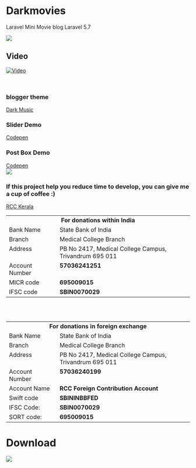 # Darkmovies
Laravel Mini Movie blog
Laravel 5.7

<img src="/dark.png"/>

<h2> Video </h2>

[![Video](https://img.youtube.com/vi/t_4e04CQ4mY/hqdefault.jpg)](https://www.youtube.com/watch?v=t_4e04CQ4mY)

<br />

<h3>blogger theme</h3>
<a href="https://github.com/Mr-silentcoder/DarkMusic">Dark Music </a>

<h3>Slider Demo </h3>
<a href="https://codepen.io/justinxcoder/pen/abbELNg">Codepen</a>

<h3>Post Box Demo </h3>
<a href="https://codepen.io/justinxcoder/pen/LYYezvb">Codepen</a>

<br />
<img src="https://github.com/k4m4/donations/blob/master/images/badge.svg"/>



<h3>If this project help you reduce time to develop,
  you can give me a cup of coffee :) </h3>

<a href="https://rcctvm.gov.in/you-can-donate.php">RCC Kerala </a>

<table border="0" cellspacing="0" cellpadding="0">
  <tr>
    <td width="508" colspan="2" valign="top" align="center"><strong>For    donations within India</strong></td>
  </tr>
  <tr>
    <td width="130" valign="top">Bank Name</td>
    <td width="378" valign="top">State Bank of India</td>
  </tr>
  <tr>
    <td width="130" valign="top">Branch</td>
    <td width="378" valign="top">Medical College Branch</td>
  </tr>
  <tr>
    <td width="130" valign="top">Address</td>
    <td width="378" valign="top">PB No 2417, Medical College Campus, Trivandrum 695 011</td>
  </tr>
  <tr>
    <td width="130" valign="top">Account Number</td>
    <td width="378" valign="top"><strong>57036241251</strong><strong> </strong></td>
  </tr>
  <tr>
    <td width="130" valign="top">MICR code</td>
    <td width="378" valign="top"><strong>695009015</strong></td>
  </tr>
  <tr>
    <td width="130" valign="top">IFSC code</td>
    <td width="378" valign="top"><strong>SBIN0070029</strong></td>
  </tr>
</table><br />
<br />

<table border="0" cellspacing="0" cellpadding="0">
  <tr>
    <td width="508" colspan="2" valign="top" align="center"><strong>For donations in foreign exchange</strong></td>
  </tr>
  <tr>
    <td width="130" valign="top">Bank Name</td>
    <td width="378" valign="top">State Bank of India</td>
  </tr>
  <tr>
    <td width="130" valign="top">Branch</td>
    <td width="378" valign="top">Medical College Branch</td>
  </tr>
  <tr>
    <td width="130" valign="top">Address</td>
    <td width="378" valign="top">PB No 2417, Medical College Campus, Trivandrum 695 011</td>
  </tr>
  <tr>
    <td width="130" valign="top">Account Number</td>
    <td width="378" valign="top"><strong>57036240199</strong><strong>&nbsp;</strong></td>
  </tr>
  <tr>
    <td width="130" valign="top">Account Name</td>
    <td width="378" valign="top"><strong>RCC Foreign Contribution Account</strong><strong>&nbsp;</strong></td>
  </tr>
  <tr>
    <td width="130" valign="top">Swift code</td>
    <td width="378" valign="top"><strong>SBININBBFED</strong></td>
  </tr>
  <tr>
    <td width="130" valign="top">IFSC Code:&nbsp;</td>
    <td width="378" valign="top"><strong>SBIN0070029</strong></td>
  </tr>
  <tr>
    <td width="130" valign="top">SORT code:&nbsp;</td>
    <td width="378" valign="top"><strong>695009015</strong></td>
  </tr>

</table>


<h1> Download </h1>

<a href="https://drive.google.com/open?id=1vVM1kuQvdEAIR3ZRynAxMBL0AOpJTs_h"> <img src="https://1.bp.blogspot.com/-YvfNK666kVw/WbzJksnfN8I/AAAAAAAAJXA/8niRMawlRzYyJ-Y6sWRhMBZ1jxE15dmEQCLcBGAs/s320/2.%2BAdd%2BAnimated%2BButtons%2B-%2Btechtspot.gif"></a>


